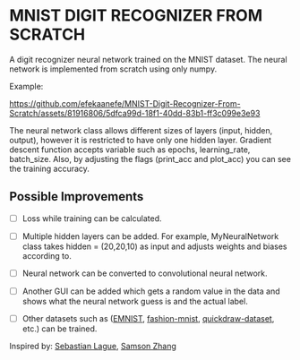 # MNIST DIGIT RECOGNIZER FROM SCRATCH

A digit recognizer neural network trained on the MNIST dataset. The neural network is implemented from scratch using only numpy.

Example:

https://github.com/efekaanefe/MNIST-Digit-Recognizer-From-Scratch/assets/81916806/5dfca99d-18f1-40dd-83b1-ff3c099e3e93

The neural network class allows different sizes of layers (input, hidden, output), however it is restricted to have only one hidden layer.
Gradient descent function accepts variable such as epochs, learning_rate,  batch_size. 
Also, by adjusting the flags (print_acc and plot_acc) you can see the training accuracy. 

## Possible Improvements
- [ ] Loss while training can be calculated.
- [ ] Multiple hidden layers can be added. For example, MyNeuralNetwork class takes hidden = (20,20,10) as input and adjusts weights and biases according to.
- [ ] Neural network can be converted to convolutional neural network.
- [ ] Another GUI can be added which gets a random value in the data and shows what the neural network guess is and the actual label.
- [ ] Other datasets such as ([EMNIST](https://github.com/hosford42/EMNIST), [fashion-mnist](https://github.com/zalandoresearch/fashion-mnist), [
quickdraw-dataset](https://github.com/googlecreativelab/quickdraw-dataset), etc.) can be trained.


Inspired by:
[Sebastian Lague](https://youtu.be/w8yWXqWQYmU), [Samson Zhang](https://youtu.be/hfMk-kjRv4c)


